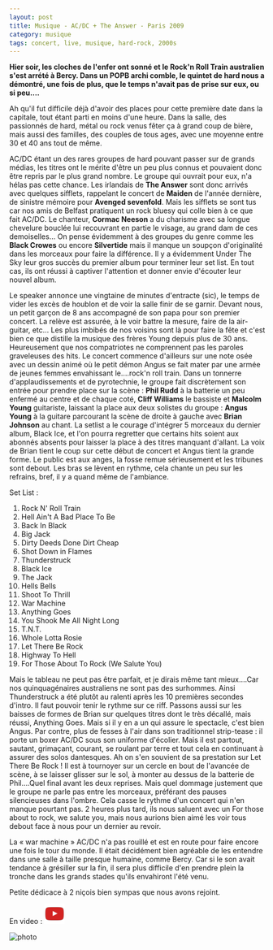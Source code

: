 ```yaml
---
layout: post
title: Musique - AC/DC + The Answer - Paris 2009
category: musique
tags: concert, live, musique, hard-rock, 2000s
---
```


**Hier soir, les cloches de l'enfer ont sonné et le Rock'n Roll Train australien s'est arrété à Bercy. Dans un POPB archi comble, le quintet de hard nous a démontré, une fois de plus, que le temps n'avait pas de prise sur eux, ou si peu….**

Ah qu'il fut difficile déjà d'avoir des places pour cette première date dans la capitale, tout étant parti en moins d'une heure. Dans la salle, des passionnés de hard, métal ou rock venus fêter ça à grand coup de bière, mais aussi des familles, des couples de tous ages, avec une moyenne entre 30 et 40 ans tout de même.

AC/DC étant un des rares groupes de hard pouvant passer sur de grands médias, les titres ont le mérite d'être un peu plus connus et pouvaient donc être repris par le plus grand nombre. Le groupe qui ouvrait pour eux, n'a hélas pas cette chance. Les irlandais de **The Answer** sont donc arrivés avec quelques sifflets, rappelant le concert de **Maiden** de l'année dernière, de sinistre mémoire pour **Avenged sevenfold**. Mais les sifflets se sont tus car nos amis de Belfast pratiquent un rock bluesy qui colle bien à ce que fait AC/DC. Le chanteur, **Cormac Neeson** a du charisme avec sa longue chevelure bouclée lui recouvrant en partie le visage, au grand dam de ces demoiselles… On pense évidemment à des groupes du genre comme les **Black Crowes** ou encore **Silvertide** mais il manque un soupçon d'originalité dans les morceaux pour faire la différence. Il y a évidemment Under The Sky leur gros succès du premier album pour terminer leur set list. En tout cas, ils ont réussi à captiver l'attention et donner envie d'écouter leur nouvel album.

Le speaker annonce une vingtaine de minutes d'entracte (sic), le temps de vider les excès de houblon et de voir la salle finir de se garnir. Devant nous, un petit garçon de 8 ans accompagné de son papa pour son premier concert. La relève est assurée, à le voir battre la mesure, faire de la air-guitar, etc… Les plus imbibés de nos voisins sont là pour faire la fête et c'est bien ce que distille la musique des frères Young depuis plus de 30 ans. Heureusement que nos compatriotes ne comprennent pas les paroles graveleuses des hits. Le concert commence d'ailleurs sur une note osée avec un dessin animé où le petit démon Angus se fait mater par une armée de jeunes femmes envahissant le….rock'n roll train. Dans un tonnerre d'applaudissements et de pyrotechnie, le groupe fait discrètement son entrée pour prendre place sur la scène : **Phil Rudd** à la batterie un peu enfermé au centre et de chaque coté, **Cliff Williams** le bassiste et **Malcolm Young** guitariste, laissant la place aux deux solistes du groupe : **Angus Young** à la guitare parcourant la scène de droite à gauche avec **Brian Johnson** au chant. La setlist a le courage d'intégrer 5 morceaux du dernier album, Black Ice, et l'on pourra regretter que certains hits soient aux abonnés absents pour laisser la place à des titres manquant d'allant. La voix de Brian tient le coup sur cette début de concert et Angus tient la grande forme. Le public est aux anges, la fosse remue sérieusement et les tribunes sont debout. Les bras se lèvent en rythme, cela chante un peu sur les refrains, bref, il y a quand même de l'ambiance.

Set List :

1. Rock N' Roll Train 
2. Hell Ain't A Bad Place To Be
3. Back In Black
4. Big Jack
5. Dirty Deeds Done Dirt Cheap
6. Shot Down in Flames
7. Thunderstruck
8. Black Ice
9. The Jack
10. Hells Bells
11. Shoot To Thrill
12. War Machine
13. Anything Goes
14. You Shook Me All Night Long
15. T.N.T. 
16. Whole Lotta Rosie
17. Let There Be Rock
18. Highway To Hell
19. For Those About To Rock (We Salute You)

Mais le tableau ne peut pas être parfait, et je dirais même tant mieux….Car nos quinquagénaires australiens ne sont pas des surhommes. Ainsi Thunderstruck a été plutôt au ralenti après les 10 premières secondes d'intro. Il faut pouvoir tenir le rythme sur ce riff. Passons aussi sur les baisses de formes de Brian sur quelques titres dont le très décallé, mais réussi, Anything Goes. Mais si il y en a un qui assure le spectacle, c'est bien Angus. Par contre, plus de fesses à l'air dans son traditionnel strip-tease : il porte un boxer AC/DC sous son uniforme d'écolier. Mais il est partout, sautant, grimaçant, courant, se roulant par terre et tout cela en continuant à assurer des solos dantesques. Ah on s'en souvient de sa prestation sur Let There Be Rock ! Il est à tournoyer sur un cercle en bout de l'avancée de scène, à se laisser glisser sur le sol, à monter au dessus de la batterie de Phil….Quel final avant les deux reprises. Mais quel dommage justement que le groupe ne parle pas entre les morceaux, préférant des pauses silencieuses dans l'ombre. Cela casse le rythme d'un concert qui n'en manque pourtant pas. 2 heures plus tard, ils nous saluent avec un For those about to rock, we salute you, mais nous aurions bien aimé les voir tous debout face à nous pour un dernier au revoir.

La « war machine » AC/DC n'a pas rouillé et est en route pour faire encore une fois le tour du monde. Il était décidément bien agréable de les entendre dans une salle à taille presque humaine, comme Bercy. Car si le son avait tendance à grésiller sur la fin, il sera plus difficile d'en prendre plein la tronche dans les grands stades qu'ils envahiront l'été venu.

Petite dédicace à 2 niçois bien sympas que nous avons rejoint.

En video : [![video](/images/youtube.png)](youtube=https://www.youtube.com/watch?v=MciMJYDWpeU)

![photo](https://filedn.eu/llqi9IBxlYouGRXYG2xlROb/img/2009/acdcparis.jpg)

